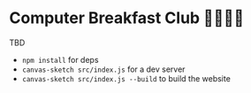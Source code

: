 # Computer Breakfast Club 👀👀👀👀

TBD

- `npm install` for deps
- `canvas-sketch src/index.js` for a dev server
- `canvas-sketch src/index.js --build` to build the website
